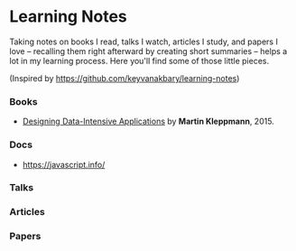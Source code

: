 # Learning Notes

Taking notes on books I read, talks I watch, articles I study, and papers I love – recalling them right afterward by creating short summaries – helps a lot in my learning process. Here you'll find some of those little pieces.

(Inspired by https://github.com/keyvanakbary/learning-notes)


### Books
* [Designing Data-Intensive Applications](books/designing-data-intensive-applications.md) by **Martin Kleppmann**, 2015.

### Docs
 * https://javascript.info/

### Talks


### Articles



### Papers

